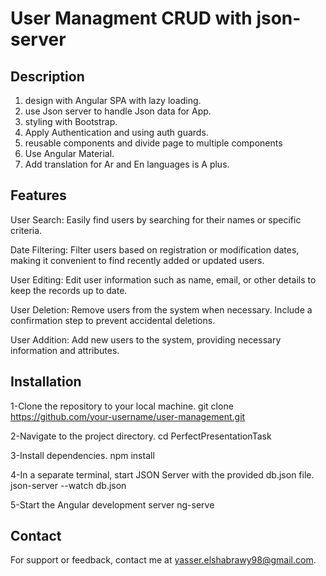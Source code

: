 # User Managment CRUD with json-server

 ## Description
 1.	design with Angular SPA with lazy loading.
 2. use Json server to handle Json data for App.
3.	styling with Bootstrap. 
4.	Apply Authentication and using auth guards. 
5.	reusable components and divide page to multiple components 
6.	Use Angular Material.
7.	Add translation for Ar and En languages is A plus. 


 ## Features
User Search: Easily find users by searching for their names or specific criteria.

Date Filtering: Filter users based on registration or modification dates, making it convenient to find recently added or updated users.

User Editing: Edit user information such as name, email, or other details to keep the records up to date.

User Deletion: Remove users from the system when necessary. Include a confirmation step to prevent accidental deletions.

User Addition: Add new users to the system, providing necessary information and attributes.


## Installation 
1-Clone the repository to your local machine.
git clone https://github.com/your-username/user-management.git

2-Navigate to the project directory.
cd PerfectPresentationTask

3-Install dependencies.
npm install

4-In a separate terminal, start JSON Server with the provided db.json file.
json-server --watch db.json

5-Start the Angular development server
ng-serve


## Contact
For support or feedback, contact me at yasser.elshabrawy98@gmail.com.

